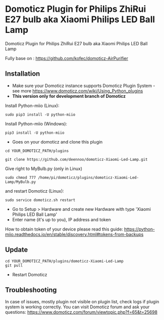 # Domoticz Plugin for Philips ZhiRui E27 bulb aka Xiaomi Philips LED Ball Lamp


Domoticz Plugin for Philips ZhiRui E27 bulb aka Xiaomi Philips LED Ball Lamp

Fully base on : https://github.com/kofec/domoticz-AirPurifier

## Installation

* Make sure your Domoticz instance supports Domoticz Plugin System - see more https://www.domoticz.com/wiki/Using_Python_plugins
* __This version only for development branch of Domoticz__

Install Python-miio (Linux):
```
sudo pip3 install -U python-miio
```
Install Python-miio (Windows):
```
pip3 install -U python-miio
```

- Goes on your domoticz and clone this plugin
```
cd YOUR_DOMOTICZ_PATH/plugins

git clone https://github.com/deennoo/domoticz-Xiaomi-Led-Lamp.git
```
Give right to MyBulb.py (only in Linux)
```
sudo chmod 777 /home/pi/domoticz/plugins/domoticz-Xiaomi-Led-Lamp/MyBulb.py
```
and restart Domoticz (Linux):
```
sudo service domoticz.sh restart
```

* Go to Setup > Hardware and create new Hardware with type 'Xiaomi Philips LED Ball Lamp'
* Enter name (it's up to you), IP address and token

How to obtain token of your device please read this guide: https://python-miio.readthedocs.io/en/stable/discovery.html#tokens-from-backups

## Update
```
cd YOUR_DOMOTICZ_PATH/plugins/domoticz-Xiaomi-Led-Lamp
git pull
```
* Restart Domoticz


## Troubleshooting

In case of issues, mostly plugin not visible on plugin list, check logs if plugin system is working correctly.
You can visit Domoticz forum and ask your questions: https://www.domoticz.com/forum/viewtopic.php?f=65&t=25698

